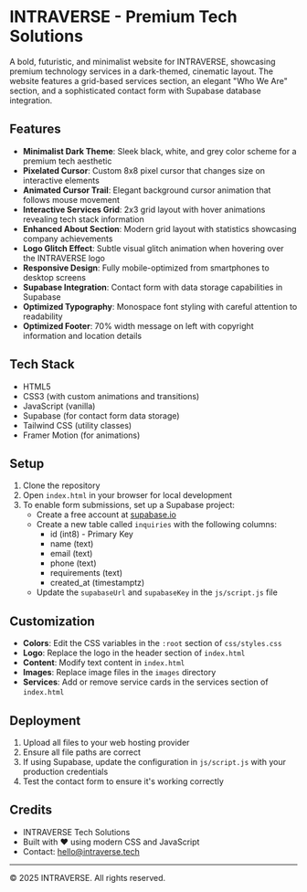 # INTRAVERSE - Premium Tech Solutions

A bold, futuristic, and minimalist website for INTRAVERSE, showcasing premium technology services in a dark-themed, cinematic layout. The website features a grid-based services section, an elegant "Who We Are" section, and a sophisticated contact form with Supabase database integration.

## Features

- **Minimalist Dark Theme**: Sleek black, white, and grey color scheme for a premium tech aesthetic
- **Pixelated Cursor**: Custom 8x8 pixel cursor that changes size on interactive elements
- **Animated Cursor Trail**: Elegant background cursor animation that follows mouse movement  
- **Interactive Services Grid**: 2x3 grid layout with hover animations revealing tech stack information
- **Enhanced About Section**: Modern grid layout with statistics showcasing company achievements
- **Logo Glitch Effect**: Subtle visual glitch animation when hovering over the INTRAVERSE logo
- **Responsive Design**: Fully mobile-optimized from smartphones to desktop screens
- **Supabase Integration**: Contact form with data storage capabilities in Supabase
- **Optimized Typography**: Monospace font styling with careful attention to readability
- **Optimized Footer**: 70% width message on left with copyright information and location details

## Tech Stack

- HTML5
- CSS3 (with custom animations and transitions)
- JavaScript (vanilla)
- Supabase (for contact form data storage)
- Tailwind CSS (utility classes)
- Framer Motion (for animations)

## Setup

1. Clone the repository
2. Open `index.html` in your browser for local development
3. To enable form submissions, set up a Supabase project:
   - Create a free account at [supabase.io](https://supabase.io)
   - Create a new table called `inquiries` with the following columns:
     - id (int8) - Primary Key
     - name (text)
     - email (text)
     - phone (text)
     - requirements (text)
     - created_at (timestamptz)
   - Update the `supabaseUrl` and `supabaseKey` in the `js/script.js` file

## Customization

- **Colors**: Edit the CSS variables in the `:root` section of `css/styles.css`
- **Logo**: Replace the logo in the header section of `index.html`
- **Content**: Modify text content in `index.html`
- **Images**: Replace image files in the `images` directory
- **Services**: Add or remove service cards in the services section of `index.html`

## Deployment

1. Upload all files to your web hosting provider
2. Ensure all file paths are correct
3. If using Supabase, update the configuration in `js/script.js` with your production credentials
4. Test the contact form to ensure it's working correctly

## Credits

- INTRAVERSE Tech Solutions
- Built with ❤️ using modern CSS and JavaScript
- Contact: hello@intraverse.tech

---

© 2025 INTRAVERSE. All rights reserved. 